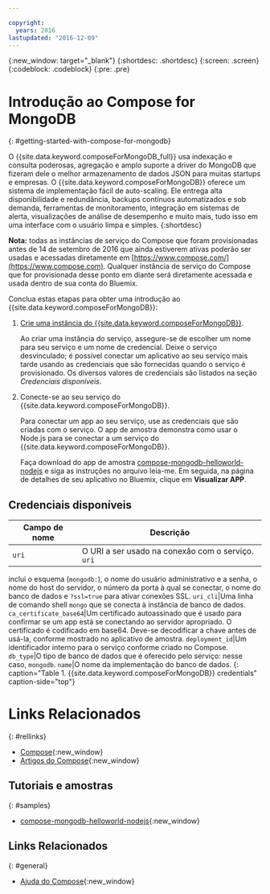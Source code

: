 ```yaml
---

copyright:
  years: 2016
lastupdated: "2016-12-09"
---
```


{:new_window: target="_blank"}
{:shortdesc: .shortdesc}
{:screen: .screen}
{:codeblock: .codeblock}
{:pre: .pre}

# Introdução ao Compose for MongoDB
{: #getting-started-with-compose-for-mongodb}

O {{site.data.keyword.composeForMongoDB_full}} usa indexação e
consulta poderosas, agregação e amplo suporte a driver do MongoDB que fizeram dele
o melhor armazenamento de dados JSON para muitas startups e empresas. O
{{site.data.keyword.composeForMongoDB}} oferece um sistema de implementação
fácil de auto-scaling. Ele entrega alta disponibilidade e redundância, backups contínuos
automatizados e sob demanda, ferramentas de monitoramento, integração em sistemas de
alerta, visualizações de análise de desempenho e muito mais, tudo isso em uma interface
com o usuário limpa e simples.
{:shortdesc}

**Nota:** todas as instâncias de serviço do Compose que foram
provisionadas antes de 14 de setembro de 2016 que ainda estiverem ativas poderão ser
usadas e acessadas diretamente em
[https://www.compose.com/](https://www.compose.com). Qualquer instância
de serviço do Compose que for provisionada desse ponto em diante será diretamente
acessada e usada dentro de sua conta do Bluemix.

Conclua estas etapas para obter uma introdução ao
{{site.data.keyword.composeForMongoDB}}:

1. [Crie
uma instância do {{site.data.keyword.composeForMongoDB}}](https://console.ng.bluemix.net/catalog/services/compose-for-mongodb/).

   Ao criar uma instância do serviço, assegure-se de escolher um nome para seu
serviço e um nome de credencial. Deixe o serviço desvinculado; é possível conectar um
aplicativo ao seu serviço mais tarde usando as credenciais que são fornecidas quando o
serviço é provisionado.  Os diversos valores de credenciais são listados na seção
*Credenciais disponíveis*.

2. Conecte-se ao seu serviço do {{site.data.keyword.composeForMongoDB}}.

   Para conectar um app ao seu serviço, use as credenciais que são criadas com o
serviço. O app de amostra demonstra como usar o Node.js para se conectar a um serviço do
{{site.data.keyword.composeForMongoDB}}.

   Faça download do app de amostra
[compose-mongodb-helloworld-nodejs](https://github.com/IBM-Bluemix/compose-mongodb-helloworld-nodejs)
e siga as instruções no arquivo leia-me. Em seguida, na página de detalhes de seu aplicativo
no Bluemix, clique em **Visualizar APP**.


## Credenciais disponíveis

Campo de nome|Descrição
----------|-----------
`uri`|O URI a ser usado na conexão com o serviço. `uri`
inclui o esquema (`mongodb:`), o nome do usuário
administrativo e a senha, o nome do host do servidor, o número da porta à qual se
conectar, o nome do banco de dados e `?ssl=true` para ativar conexões
SSL.
`uri_cli`|Uma linha de comando shell `mongo` que se conecta à instância de banco de dados.
`ca_certificate_base64`|Um certificado autoassinado que é usado para
confirmar se um app está se conectando ao servidor apropriado. O certificado é codificado
em base64. Deve-se decodificar a chave antes de usá-la, conforme
mostrado no aplicativo de amostra. `deployment_id`|Um identificador interno para o serviço conforme criado no Compose.
`db_type`|O tipo de banco de dados que é oferecido pelo serviço: nesse caso, `mongodb`.
`name`|O nome da implementação do banco de dados.
{: caption="Table 1. {{site.data.keyword.composeForMongoDB}} credentials" caption-side="top"}

# Links Relacionados
{: #rellinks}

* [Compose](https://www.compose.com){:new_window}
* [Artigos do Compose](https://www.compose.com/articles/){:new_window}

## Tutoriais e amostras
{: #samples}
* [compose-mongodb-helloworld-nodejs](https://github.com/IBM-Bluemix/compose-mongodb-helloworld-nodejs){:new_window}

## Links Relacionados
{: #general}
* [Ajuda do Compose](https://help.compose.com/docs){:new_window}
